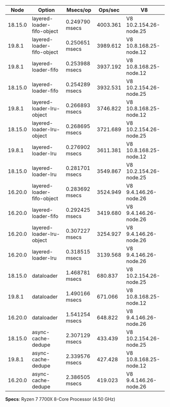 | Node    | Option                     | Msecs/op       | Ops/sec  | V8                     |
| ------- | -------------------------- | -------------- | -------- | ---------------------- |
| 18.15.0 | layered-loader-fifo-object | 0.249790 msecs | 4003.361 | V8 10.2.154.26-node.25 |
| 19.8.1  | layered-loader-fifo-object | 0.250651 msecs | 3989.612 | V8 10.8.168.25-node.12 |
| 19.8.1  | layered-loader-fifo        | 0.253988 msecs | 3937.192 | V8 10.8.168.25-node.12 |
| 18.15.0 | layered-loader-fifo        | 0.254289 msecs | 3932.531 | V8 10.2.154.26-node.25 |
| 19.8.1  | layered-loader-lru-object  | 0.266893 msecs | 3746.822 | V8 10.8.168.25-node.12 |
| 18.15.0 | layered-loader-lru-object  | 0.268695 msecs | 3721.689 | V8 10.2.154.26-node.25 |
| 19.8.1  | layered-loader-lru         | 0.276902 msecs | 3611.381 | V8 10.8.168.25-node.12 |
| 18.15.0 | layered-loader-lru         | 0.281701 msecs | 3549.867 | V8 10.2.154.26-node.25 |
| 16.20.0 | layered-loader-fifo-object | 0.283692 msecs | 3524.949 | V8 9.4.146.26-node.26  |
| 16.20.0 | layered-loader-fifo        | 0.292425 msecs | 3419.680 | V8 9.4.146.26-node.26  |
| 16.20.0 | layered-loader-lru-object  | 0.307227 msecs | 3254.927 | V8 9.4.146.26-node.26  |
| 16.20.0 | layered-loader-lru         | 0.318515 msecs | 3139.568 | V8 9.4.146.26-node.26  |
| 18.15.0 | dataloader                 | 1.468781 msecs | 680.837  | V8 10.2.154.26-node.25 |
| 19.8.1  | dataloader                 | 1.490166 msecs | 671.066  | V8 10.8.168.25-node.12 |
| 16.20.0 | dataloader                 | 1.541254 msecs | 648.822  | V8 9.4.146.26-node.26  |
| 18.15.0 | async-cache-dedupe         | 2.307129 msecs | 433.439  | V8 10.2.154.26-node.25 |
| 19.8.1  | async-cache-dedupe         | 2.339576 msecs | 427.428  | V8 10.8.168.25-node.12 |
| 16.20.0 | async-cache-dedupe         | 2.386505 msecs | 419.023  | V8 9.4.146.26-node.26  |

**Specs**: Ryzen 7 7700X 8-Core Processor (4.50 GHz)